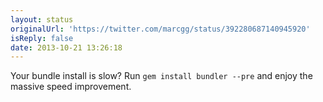 ```yaml
---
layout: status
originalUrl: 'https://twitter.com/marcgg/status/392280687140945920'
isReply: false
date: 2013-10-21 13:26:18
---
```


Your bundle install is slow? Run  `gem install bundler --pre` and enjoy the massive speed improvement.
